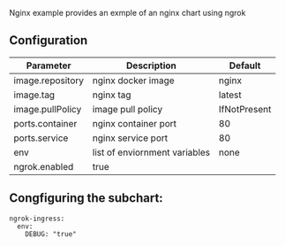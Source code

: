 Nginx example provides an exmple of an nginx chart using ngrok

## Configuration

| Parameter        | Description                   | Default       |
|------------------|-------------------------------|---------------|
| image.repository | nginx docker image            | nginx         |
| image.tag        | nginx tag                     | latest        |
| image.pullPolicy | image pull policy             | IfNotPresent  |
| ports.container  | nginx container port          | 80            |
| ports.service    | nginx service port            | 80            |
| env              | list of enviornment variables | none          |
| ngrok.enabled    | true                          |               |

## Congfiguring the subchart:

```
ngrok-ingress:
  env:
    DEBUG: "true"
```
